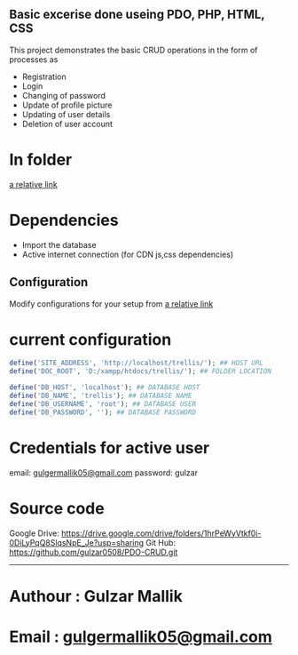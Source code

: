 ## Basic excerise done useing PDO, PHP, HTML, CSS
This project demonstrates the basic CRUD operations in the form of processes as
- Registration
- Login
- Changing of password
- Update of profile picture
- Updating of user details
- Deletion of user account

# In folder
[a relative link](/trellis.sql)

# Dependencies
- Import the database
- Active internet connection (for CDN js,css dependencies)

## Configuration
Modify configurations for your setup from [a relative link](includes/config.inc.php)
# current configuration
```php
define('SITE_ADDRESS', 'http://localhost/trellis/'); ## HOST URL
define('DOC_ROOT', 'D:/xampp/htdocs/trellis/'); ## FOLDER LOCATION

define('DB_HOST', 'localhost'); ## DATABASE HOST
define('DB_NAME', 'trellis'); ## DATABASE NAME
define('DB_USERNAME', 'root'); ## DATABASE USER
define('DB_PASSWORD', ''); ## DATABASE PASSWORD
```

# Credentials for active user
email: gulgermallik05@gmail.com
password: gulzar

# Source code
Google Drive: https://drive.google.com/drive/folders/1hrPeWyVtkf0i-0DiLyPqQ8SlqsNpE_Je?usp=sharing
Git Hub: https://github.com/gulzar0508/PDO-CRUD.git

------
# Authour	: Gulzar Mallik
# Email		: gulgermallik05@gmail.com